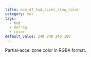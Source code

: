 ```yaml
---
title: mom_df_hud_accel_slow_color
category: var
tags:
  - hud
  - defrag
  - color
default_value: 240 240 240 180
---
```


Partial-accel zone color in RGBA format.
